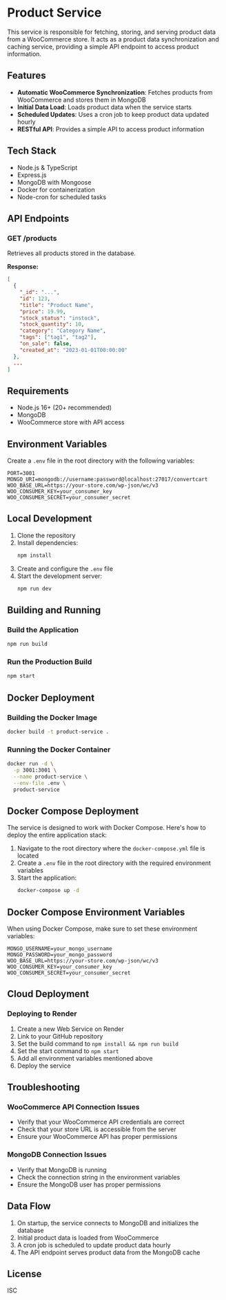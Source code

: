 # Product Service

This service is responsible for fetching, storing, and serving product data from a WooCommerce store. It acts as a product data synchronization and caching service, providing a simple API endpoint to access product information.

## Features

-   **Automatic WooCommerce Synchronization**: Fetches products from WooCommerce and stores them in MongoDB
-   **Initial Data Load**: Loads product data when the service starts
-   **Scheduled Updates**: Uses a cron job to keep product data updated hourly
-   **RESTful API**: Provides a simple API to access product information

## Tech Stack

-   Node.js & TypeScript
-   Express.js
-   MongoDB with Mongoose
-   Docker for containerization
-   Node-cron for scheduled tasks

## API Endpoints

### GET /products

Retrieves all products stored in the database.

**Response:**

```json
[
  {
    "_id": "...",
    "id": 123,
    "title": "Product Name",
    "price": 19.99,
    "stock_status": "instock",
    "stock_quantity": 10,
    "category": "Category Name",
    "tags": ["tag1", "tag2"],
    "on_sale": false,
    "created_at": "2023-01-01T00:00:00"
  },
  ...
]
```

## Requirements

-   Node.js 16+ (20+ recommended)
-   MongoDB
-   WooCommerce store with API access

## Environment Variables

Create a `.env` file in the root directory with the following variables:

```
PORT=3001
MONGO_URI=mongodb://username:password@localhost:27017/convertcart
WOO_BASE_URL=https://your-store.com/wp-json/wc/v3
WOO_CONSUMER_KEY=your_consumer_key
WOO_CONSUMER_SECRET=your_consumer_secret
```

## Local Development

1. Clone the repository
2. Install dependencies:
    ```bash
    npm install
    ```
3. Create and configure the `.env` file
4. Start the development server:
    ```bash
    npm run dev
    ```

## Building and Running

### Build the Application

```bash
npm run build
```

### Run the Production Build

```bash
npm start
```

## Docker Deployment

### Building the Docker Image

```bash
docker build -t product-service .
```

### Running the Docker Container

```bash
docker run -d \
  -p 3001:3001 \
  --name product-service \
  --env-file .env \
  product-service
```

## Docker Compose Deployment

The service is designed to work with Docker Compose. Here's how to deploy the entire application stack:

1. Navigate to the root directory where the `docker-compose.yml` file is located
2. Create a `.env` file in the root directory with the required environment variables
3. Start the application:
    ```bash
    docker-compose up -d
    ```

## Docker Compose Environment Variables

When using Docker Compose, make sure to set these environment variables:

```
MONGO_USERNAME=your_mongo_username
MONGO_PASSWORD=your_mongo_password
WOO_BASE_URL=https://your-store.com/wp-json/wc/v3
WOO_CONSUMER_KEY=your_consumer_key
WOO_CONSUMER_SECRET=your_consumer_secret
```

## Cloud Deployment

### Deploying to Render

1. Create a new Web Service on Render
2. Link to your GitHub repository
3. Set the build command to `npm install && npm run build`
4. Set the start command to `npm start`
5. Add all environment variables mentioned above
6. Deploy the service

## Troubleshooting

### WooCommerce API Connection Issues

-   Verify that your WooCommerce API credentials are correct
-   Check that your store URL is accessible from the server
-   Ensure your WooCommerce API has proper permissions

### MongoDB Connection Issues

-   Verify that MongoDB is running
-   Check the connection string in the environment variables
-   Ensure the MongoDB user has proper permissions

## Data Flow

1. On startup, the service connects to MongoDB and initializes the database
2. Initial product data is loaded from WooCommerce
3. A cron job is scheduled to update product data hourly
4. The API endpoint serves product data from the MongoDB cache

## License

ISC
